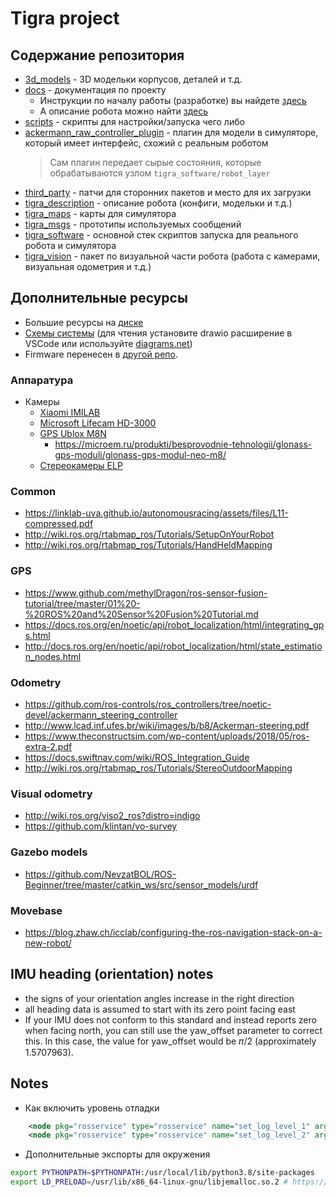 # Tigra project

## Содержание репозитория

- [3d_models](3d_models) - 3D модельки корпусов, деталей и т.д.
- [docs](docs) - документация по проекту
    - Инструкции по началу работы (разработке) вы найдете [здесь](docs/DEVELOPMENT.md)
    - А описание робота можно найти [здесь](docs/DESCRIPTION.md)
- [scripts](scripts) - скрипты для настройки/запуска чего либо
- [ackermann_raw_controller_plugin](ackermann_raw_controller_plugin) - плагин для модели в симуляторе, который имеет интерфейс, схожий с реальным роботом
    > Сам плагин передает сырые состояния, которые обрабатываются узлом `tigra_software/robot_layer`
- [third_party](third_party) - патчи для сторонних пакетов и место для их загрузки
- [tigra_description](tigra_description) - описание робота (конфиги, модельки и т.д.)
- [tigra_maps](tigra_maps) - карты для симулятора
- [tigra_msgs](tigra_msgs) - прототипы используемых сообщений
- [tigra_software](tigra_software) - основной стек скриптов запуска для реального робота и симулятора
- [tigra_vision](tigra_vision) - пакет по визуальной части робота (работа с камерами, визуальная одометрия и т.д.)

## Дополнительные ресурсы

- Большие ресурсы на [диске](https://disk.yandex.ru/d/1sRPly7asQT_Gg)
- [Схемы системы](docs/Schemes.drawio) (для чтения установите drawio расширение в VSCode или используйте [diagrams.net](https://app.diagrams.net/))
- Firmware перенесен в [другой репо](https://github.com/lsd-maddrive/tigra-firmware).


### Аппаратура

- Камеры
    - [Xiaomi IMILAB](https://market.yandex.ru/product--veb-kamera-xiaomi-imilab-chernyi/668572011?cpa=1&sku=100956420730)
    - [Microsoft Lifecam HD-3000](https://www.microsoft.com/ru-ru/accessories/products/webcams/lifecam-hd-3000)
    - [GPS Ublox M8N](https://www.u-blox.com/en/product/neo-m8-series)
        - https://microem.ru/produkti/besprovodnie-tehnologii/glonass-gps-moduli/glonass-gps-modul-neo-m8/
    - [Cтереокамеры ELP](http://www.elpcctv.com/elp-720p-cmos-ov9712-sensor-mjpeg-yuy2-dual-lens-stereo-usb-camera-module-with-uvc-for-robot-vision-p-135.html)

### Common

- https://linklab-uva.github.io/autonomousracing/assets/files/L11-compressed.pdf
- http://wiki.ros.org/rtabmap_ros/Tutorials/SetupOnYourRobot
- http://wiki.ros.org/rtabmap_ros/Tutorials/HandHeldMapping

### GPS

- https://www.github.com/methylDragon/ros-sensor-fusion-tutorial/tree/master/01%20-%20ROS%20and%20Sensor%20Fusion%20Tutorial.md
- https://docs.ros.org/en/noetic/api/robot_localization/html/integrating_gps.html
- http://docs.ros.org/en/noetic/api/robot_localization/html/state_estimation_nodes.html

### Odometry

- https://github.com/ros-controls/ros_controllers/tree/noetic-devel/ackermann_steering_controller
- http://www.lcad.inf.ufes.br/wiki/images/b/b8/Ackerman-steering.pdf
- https://www.theconstructsim.com/wp-content/uploads/2018/05/ros-extra-2.pdf
- https://docs.swiftnav.com/wiki/ROS_Integration_Guide
- http://wiki.ros.org/rtabmap_ros/Tutorials/StereoOutdoorMapping

### Visual odometry

- http://wiki.ros.org/viso2_ros?distro=indigo
- https://github.com/klintan/vo-survey

### Gazebo models

- https://github.com/NevzatBOL/ROS-Beginner/tree/master/catkin_ws/src/sensor_models/urdf

### Movebase

- https://blog.zhaw.ch/icclab/configuring-the-ros-navigation-stack-on-a-new-robot/


## IMU heading (orientation) notes

- the signs of your orientation angles increase in the right direction
- all heading data is assumed to start with its zero point facing east
- If your IMU does not conform to this standard and instead reports zero when facing north, you can still use the yaw_offset parameter to correct this. In this case, the value for yaw_offset would be 𝜋/2 (approximately 1.5707963).


## Notes

- Как включить уровень отладки

```xml
    <node pkg="rosservice" type="rosservice" name="set_log_level_1" args="call --wait /tigra/rosserial_server/set_logger_level 'ros.rosserial_server' 'debug'" />
    <node pkg="rosservice" type="rosservice" name="set_log_level_2" args="call --wait /tigra/rosserial_server/set_logger_level 'ros.roscpp' 'debug'" />
```

- Дополнительные экспорты для окружения

```bash
export PYTHONPATH=$PYTHONPATH:/usr/local/lib/python3.8/site-packages
export LD_PRELOAD=/usr/lib/x86_64-linux-gnu/libjemalloc.so.2 # https://github.com/SteveMacenski/spatio_temporal_voxel_layer/issues/167
```

